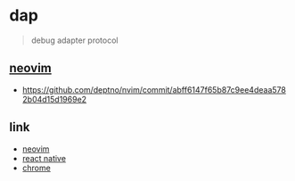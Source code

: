 # dap

> debug adapter protocol

## [neovim](neovim)
+ https://github.com/deptno/nvim/commit/abff6147f65b87c9ee4deaa5782b04d15d1969e2

## link
- [neovim](neovim)
- [react native](react-native)
- [chrome](chrome)
